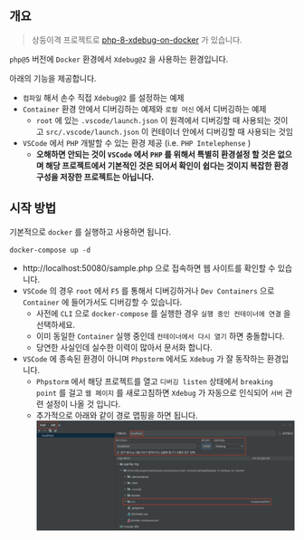 ## 개요

> 상둥이격 프로젝트로 [php-8-xdebug-on-docker](../php-8-xdebug-on-docker/README.md) 가 있습니다.

`php@5` 버전에 `Docker` 환경에서 `Xdebug@2` 을 사용하는 환경입니다.

아래의 기능을 제공합니다.

- `컴파일` 해서 손수 직접 `Xdebug@2` 를 설정하는 예제
- `Container` 환경 안에서 디버깅하는 예제와 `로컬 머신` 에서 디버깅하는 예제
  - `root` 에 있는 `.vscode/launch.json` 이 원격에서 디버깅할 때 사용되는 것이고 `src/.vscode/launch.json` 이 컨테이너 안에서 디버깅할 때 사용되는 것임
- `VSCode` 에서 `PHP` 개발할 수 있는 환경 제공 (i.e. `PHP Intelephense` )
  - **오해하면 안되는 것이 `VSCode` 에서 `PHP` 를 위해서 특별히 환경설정 할 것은 없으며 해당 프로젝트에서 기본적인 것은 되어서 확인이 쉽다는 것이지 복잡한 환경 구성을 저장한 프로젝트는 아닙니다.**

## 시작 방법

기본적으로 `docker` 를 실행하고 사용하면 됩니다.

```shell
docker-compose up -d
```

- http://localhost:50080/sample.php 으로 접속하면 웹 사이트를 확인할 수 있습니다.
- `VSCode` 의 경우 `root` 에서 `F5` 를 통해서 디버깅하거나 `Dev Containers` 으로 `Container` 에 들어가서도 디버깅할 수 있습니다.
  - 사전에 `CLI` 으로 `docker-compose` 를 실행한 경우 `실행 중인 컨테이너에 연결` 을 선택하세요.
  - 이미 동일한 `Container` 실행 중인데 `컨테이너에서 다시 열기` 하면 충돌합니다.
  - 당연한 사실인데 실수한 이력이 많아서 문서화 합니다.
- `VSCode` 에 종속된 환경이 아니며 `Phpstorm` 에서도 `Xdebug` 가 잘 동작하는 환경입니다.
  - `Phpstorm` 에서 해당 프로젝트를 열고 `디버깅 listen` 상태에서 `breaking point` 를 걸고 `웹 페이지` 를 새로고침하면 `Xdebug` 가 자동으로 인식되어 `서버` 관련 설정이 나올 것 입니다.
  - 추가적으로 아래와 같이 경로 맵핑을 하면 됩니다.
    ![Phpstorm PHP 서버 설정](phpstorm-server-setting.png)
